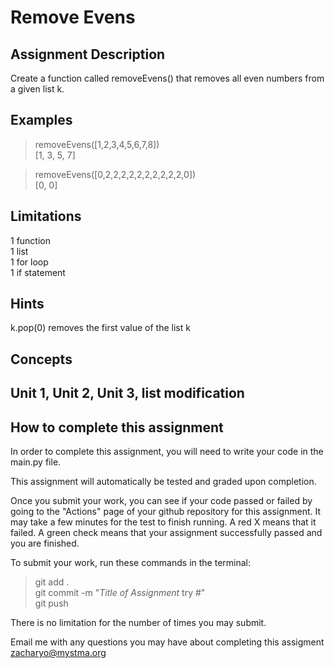 # **Remove Evens**  

## **Assignment Description**  
Create a function called removeEvens() that removes all even numbers from a given list k.

## **Examples**  
>removeEvens([1,2,3,4,5,6,7,8])  
[1, 3, 5, 7]  

>removeEvens([0,2,2,2,2,2,2,2,2,2,2,0])  
[0, 0]

## **Limitations**  
1 function  
1 list  
1 for loop  
1 if statement  

## **Hints**  
k.pop(0) removes the first value of the list k  

## **Concepts**  
Unit 1, Unit 2, Unit 3, list modification  
---

## **How to complete this assignment**
In order to complete this assignment, you will need to write your code in the main.py file.

This assignment will automatically be tested and graded upon completion.

Once you submit your work, you can see if your code passed or failed by going to the "Actions" page of your github repository for this assignment. It may take a few minutes for the test to finish running. A red X means that it failed. A green check means that your assignment successfully passed and you are finished.

To submit your work, run these commands in the terminal: 
>git add .  
git commit -m "*Title of Assignment* try #"  
git push  

There is no limitation for the number of times you may submit.

Email me with any questions you may have about completing this assigment  
zacharyo@mystma.org
